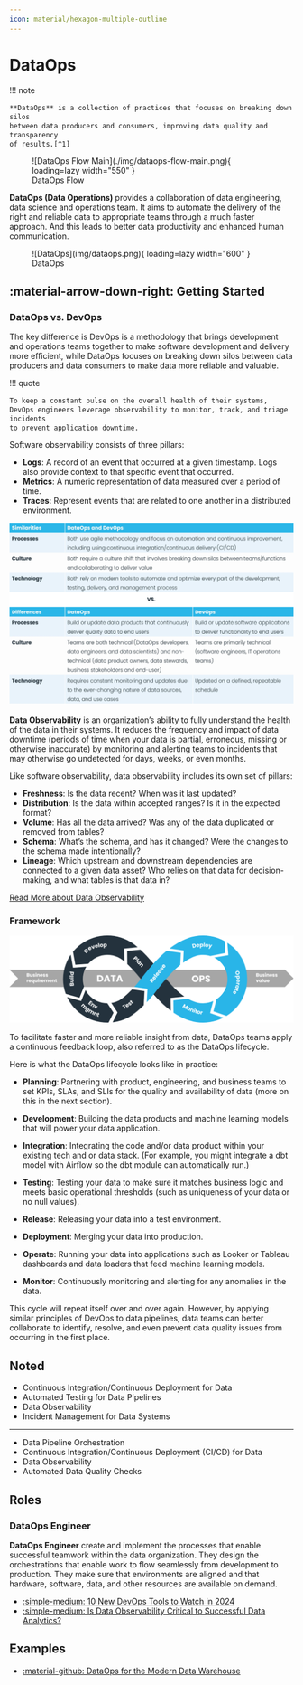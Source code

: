 ```yaml
---
icon: material/hexagon-multiple-outline
---
```


# DataOps

!!! note

    **DataOps** is a collection of practices that focuses on breaking down silos
    between data producers and consumers, improving data quality and transparency
    of results.[^1]

<figure markdown="span">
  ![DataOps Flow Main](./img/dataops-flow-main.png){ loading=lazy width="550" }
  <figcaption>DataOps Flow</figcaption>
</figure>

**DataOps (Data Operations)** provides a collaboration of data engineering,
data science and operations team.
It aims to automate the delivery of the right and reliable data to appropriate
teams through a much faster approach. And this leads to better data productivity
and enhanced human communication.

<figure markdown="span">
  ![DataOps](img/dataops.png){ loading=lazy width="600" }
  <figcaption>DataOps</figcaption>
</figure>

## :material-arrow-down-right: Getting Started

### DataOps vs. DevOps

The key difference is DevOps is a methodology that brings development and
operations teams together to make software development and delivery more
efficient, while DataOps focuses on breaking down silos between data producers
and data consumers to make data more reliable and valuable.

!!! quote

    To keep a constant pulse on the overall health of their systems,
    DevOps engineers leverage observability to monitor, track, and triage incidents
    to prevent application downtime.

Software observability consists of three pillars:

- **Logs**: A record of an event that occurred at a given timestamp. Logs also provide context to that specific event that occurred.
- **Metrics**: A numeric representation of data measured over a period of time.
- **Traces**: Represent events that are related to one another in a distributed environment.

![DataOps vs. DevOps—similarities and differences](./img/dataops-vs-devops.png)


**Data Observability** is an organization’s ability to fully understand the health
of the data in their systems. It reduces the frequency and impact of data downtime
(periods of time when your data is partial, erroneous, missing or otherwise inaccurate)
by monitoring and alerting teams to incidents that may otherwise go undetected
for days, weeks, or even months.

Like software observability, data observability includes its own set of pillars:

- **Freshness**: Is the data recent? When was it last updated?
- **Distribution**: Is the data within accepted ranges? Is it in the expected format?
- **Volume**: Has all the data arrived? Was any of the data duplicated or removed from tables?
- **Schema**: What’s the schema, and has it changed? Were the changes to the schema made intentionally?
- **Lineage**: Which upstream and downstream dependencies are connected to a given data asset? Who relies on that data for decision-making, and what tables is that data in?

[Read More about Data Observability](../data_observability/index.md)

### Framework

![DataOps Flow](./img/dataops-flow.png)

To facilitate faster and more reliable insight from data, DataOps teams apply a
continuous feedback loop, also referred to as the DataOps lifecycle.

Here is what the DataOps lifecycle looks like in practice:

- **Planning**: Partnering with product, engineering, and business teams to set
  KPIs, SLAs, and SLIs for the quality and availability of data
  (more on this in the next section).

- **Development**: Building the data products and machine learning models that
  will power your data application.

- **Integration**: Integrating the code and/or data product within your existing
  tech and or data stack. (For example, you might integrate a dbt model with
  Airflow so the dbt module can automatically run.)

- **Testing**: Testing your data to make sure it matches business logic and meets
  basic operational thresholds (such as uniqueness of your data or no null values).

- **Release**: Releasing your data into a test environment.
- **Deployment**: Merging your data into production.

- **Operate**: Running your data into applications such as Looker or Tableau
  dashboards and data loaders that feed machine learning models.

- **Monitor**: Continuously monitoring and alerting for any anomalies in the data.

This cycle will repeat itself over and over again.
However, by applying similar principles of DevOps to data pipelines, data teams
can better collaborate to identify, resolve, and even prevent data quality issues
from occurring in the first place.

## Noted

- Continuous Integration/Continuous Deployment for Data
- Automated Testing for Data Pipelines
- Data Observability
- Incident Management for Data Systems

---

- Data Pipeline Orchestration
- Continuous Integration/Continuous Deployment (CI/CD) for Data
- Data Observability
- Automated Data Quality Checks

## Roles

### DataOps Engineer

**DataOps Engineer** create and implement the processes that enable successful
teamwork within the data organization.
They design the orchestrations that enable work to flow seamlessly from development
to production. They make sure that environments are aligned and that hardware,
software, data, and other resources are available on demand.

- [:simple-medium: 10 New DevOps Tools to Watch in 2024](https://medium.com/4th-coffee/10-new-devops-tools-to-watch-in-2024-a5127c0b3411)
- [:simple-medium: Is Data Observability Critical to Successful Data Analytics?](https://sanjmo.medium.com/is-data-observability-critical-to-successful-data-analytics-d09b983b95c6)

## Examples

- [:material-github: DataOps for the Modern Data Warehouse](https://github.com/Azure-Samples/modern-data-warehouse-dataops)

[^1]: [:simple-medium: Data Engineering concepts: Part 7, DevOps, DataOps and MLOps](https://medium.com/@mudrapatel17/data-engineering-concepts-part-7-devops-dataops-and-mlops-afc6f432473c)
